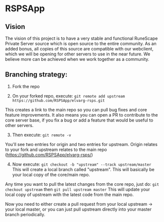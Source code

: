 # RSPSApp

## Vision

The vision of this project is to have a very stable and functional RuneScape Private Server source which is open source to the entire community. As an added bonus, 
all copies of this source are compatible with our webclient, which we will be opening for other servers to use in the near future. 
We believe more can be achieved when we work together as a community.

## Branching strategy:

1. Fork the repo

2. On your forked repo, execute:
```git remote add upstream https://github.com/RSPSApp/elvarg-rsps.git```

This creates a link to the main repo so you can pull bug fixes and core feature improvements. 
It also means you can open a PR to contribute to the core server base, if you fix a bug or add a feature that would be useful to other servers.

3. Then execute:
```git remote -v```

You'll see two entries for origin and two entries for upstream. Origin relates to your fork and upstream relates to the main repo (https://github.com/RSPSApp/elvarg-rsps/)

4. Now execute:
```git checkout -b "upstream" --track upstream/master```
This will create a local branch called "upstream". This will basically be your local copy of the core/main repo.

Any time you want to pull the latest changes from the core repo, just do:
```git checkout upstream```
then 
```git pull upstream master```
This will update your local copy of upstream with the latest code from the main repo.

Now you need to either create a pull request from your local upstream -> your local master, or you can just pull upstream directly into your master branch periodically.
